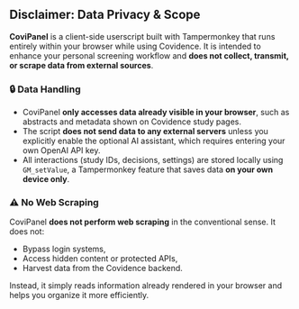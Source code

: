 ## Disclaimer: Data Privacy & Scope

**CoviPanel** is a client-side userscript built with Tampermonkey that runs entirely within your browser while using Covidence. It is intended to enhance your personal screening workflow and **does not collect, transmit, or scrape data from external sources**.

### 🔒 Data Handling
- CoviPanel **only accesses data already visible in your browser**, such as abstracts and metadata shown on Covidence study pages.
- The script **does not send data to any external servers** unless you explicitly enable the optional AI assistant, which requires entering your own OpenAI API key.
- All interactions (study IDs, decisions, settings) are stored locally using `GM_setValue`, a Tampermonkey feature that saves data **on your own device only**.

### ⚠️ No Web Scraping
CoviPanel **does not perform web scraping** in the conventional sense. It does not:
- Bypass login systems,
- Access hidden content or protected APIs,
- Harvest data from the Covidence backend.

Instead, it simply reads information already rendered in your browser and helps you organize it more efficiently.
